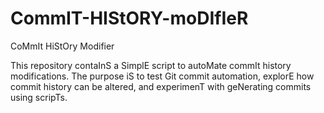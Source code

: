 # CommIT-HIStORY-moDIfIeR
CoMmIt HiStOry Modifier

This repository contaInS a SimplE script to autoMate commIt history modifications. The purpose iS to test Git commit automation, explorE how commit history can be altered, and experimenT with geNerating commits using scripTs.
